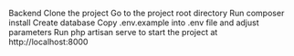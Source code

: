 Backend
Clone the project
Go to the project root directory
Run composer install
Create database
Copy .env.example into .env file and adjust parameters
Run php artisan serve to start the project at http://localhost:8000
